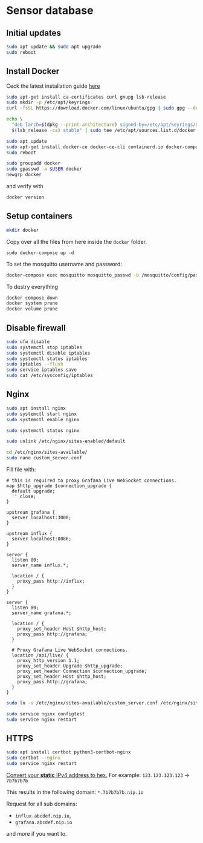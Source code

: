 # Sensor database

## Initial updates
```sh
sudo apt update && sudo apt upgrade
sudo reboot
```

## Install Docker
Ceck the latest installation guide [here](https://docs.docker.com/engine/install/ubuntu/)

```sh
sudo apt-get install ca-certificates curl gnupg lsb-release
sudo mkdir -p /etc/apt/keyrings
curl -fsSL https://download.docker.com/linux/ubuntu/gpg | sudo gpg --dearmor -o /etc/apt/keyrings/docker.gpg

echo \
  "deb [arch=$(dpkg --print-architecture) signed-by=/etc/apt/keyrings/docker.gpg] https://download.docker.com/linux/ubuntu \
  $(lsb_release -cs) stable" | sudo tee /etc/apt/sources.list.d/docker.list > /dev/null

sudo apt update
sudo apt-get install docker-ce docker-ce-cli containerd.io docker-compose-plugin docker-compose
sudo reboot

sudo groupadd docker
sudo gpasswd -a $USER docker
newgrp docker
```
and verify with 
```sh
docker version
```

## Setup containers
```sh
mkdir docker
```
Copy over all the files from here inside the `docker` folder.

```
sudo docker-compose up -d
```

To set the mosquitto username and password:
```sh
docker-compose exec mosquitto mosquitto_passwd -b /mosquitto/config/password.txt user password
```

To destry everything
```sh
docker compose down
docker system prune
docker volume prune
```

## Disable firewall

```sh
sudo ufw disable
sudo systemctl stop iptables
sudo systemctl disable iptables
sudo systemctl status iptables
sudo iptables --flush
sudo service iptables save
sudo cat /etc/sysconfig/iptables
```

## Nginx
```sh
sudo apt install nginx
sudo systemctl start nginx
sudo systemctl enable nginx

sudo systemctl status nginx

sudo unlink /etc/nginx/sites-enabled/default
```

```sh
cd /etc/nginx/sites-available/
sudo nano custom_server.conf
```

Fill file with:

```
# this is required to proxy Grafana Live WebSocket connections.
map $http_upgrade $connection_upgrade {
  default upgrade;
  '' close;
}

upstream grafana {
  server localhost:3000;
}

upstream influx {
  server localhost:8086;
}

server {
  listen 80;
  server_name influx.*;

  location / {
    proxy_pass http://influx;
  }
}

server {
  listen 80;
  server_name grafana.*;

  location / {
    proxy_set_header Host $http_host;
    proxy_pass http://grafana;
  }

  # Proxy Grafana Live WebSocket connections.
  location /api/live/ {
    proxy_http_version 1.1;
    proxy_set_header Upgrade $http_upgrade;
    proxy_set_header Connection $connection_upgrade;
    proxy_set_header Host $http_host;
    proxy_pass http://grafana;
  }
}
```

```sh
sudo ln -s /etc/nginx/sites-available/custom_server.conf /etc/nginx/sites-enabled/custom_server.conf

sudo service nginx configtest
sudo service nginx restart
```

## HTTPS
```sh
sudo apt install certbot python3-certbot-nginx 
sudo certbot --nginx
sudo service nginx restart
```

[Convert your **static** IPv4 address to hex.](https://www.browserling.com/tools/ip-to-hex)
For example: `123.123.123.123` -> `7b7b7b7b`

This results in the following domain: `*.7b7b7b7b.nip.io`

Request for all sub domains: 
- `influx.abcdef.nip.io`, 
- `grafana.abcdef.nip.io`

and more if you want to.